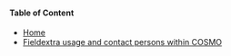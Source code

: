 #### Table of Content
* [Home][home]
* [Fieldextra usage and contact persons within COSMO][usage]

[home]: https://github.com/MeteoSwiss-APN/fieldextra-wiki/wiki/Home
[usage]: https://github.com/MeteoSwiss-APN/fieldextra-wiki/wiki/Usage